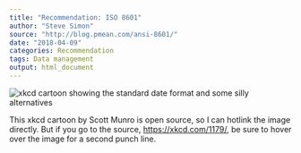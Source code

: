 ```yaml
---
title: "Recommendation: ISO 8601"
author: "Steve Simon"
source: "http://blog.pmean.com/ansi-8601/"
date: "2018-04-09"
categories: Recommendation
tags: Data management
output: html_document
---
```


![xkcd cartoon showing the standard date format and some silly
alternatives](https://imgs.xkcd.com/comics/iso_8601.png)

This xkcd cartoon by Scott Munro is open source, so I can hotlink the
image directly. But if you go to the source, https://xkcd.com/1179/, be
sure to hover over the image for a second punch line.

<!---more--->



